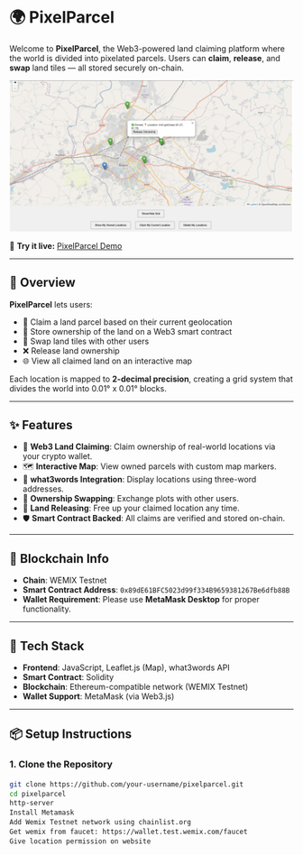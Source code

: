 # 🌍 PixelParcel

Welcome to **PixelParcel**, the Web3-powered land claiming platform where the world is divided into pixelated parcels. Users can **claim**, **release**, and **swap** land tiles — all stored securely on-chain.

![Screenshot](https://raw.githubusercontent.com/himang305/PixelParcel/refs/heads/main/shot.png)

🔗 **Try it live:** [PixelParcel Demo](https://himang305.github.io/PixelParcel/)

---

## 🚀 Overview

**PixelParcel** lets users:
- 🧭 Claim a land parcel based on their current geolocation
- 🔐 Store ownership of the land on a Web3 smart contract
- 🔁 Swap land tiles with other users
- ❌ Release land ownership
- 🌐 View all claimed land on an interactive map

Each location is mapped to **2-decimal precision**, creating a grid system that divides the world into 0.01° x 0.01° blocks.

---

## ✨ Features

- 📍 **Web3 Land Claiming**: Claim ownership of real-world locations via your crypto wallet.
- 🗺️ **Interactive Map**: View owned parcels with custom map markers.
- 💬 **what3words Integration**: Display locations using three-word addresses.
- 🔄 **Ownership Swapping**: Exchange plots with other users.
- 🧹 **Land Releasing**: Free up your claimed location any time.
- 🛡️ **Smart Contract Backed**: All claims are verified and stored on-chain.

---

## 🔗 Blockchain Info

- **Chain**: WEMIX Testnet
- **Smart Contract Address**: `0x89dE61BFC5023d99f334B9659381267Be6dfb88B`
- **Wallet Requirement**: Please use **MetaMask Desktop** for proper functionality.

---

## 🔧 Tech Stack

- **Frontend**: JavaScript, Leaflet.js (Map), what3words API
- **Smart Contract**: Solidity
- **Blockchain**: Ethereum-compatible network (WEMIX Testnet)
- **Wallet Support**: MetaMask (via Web3.js)

---

## 📦 Setup Instructions

### 1. Clone the Repository
```bash
git clone https://github.com/your-username/pixelparcel.git
cd pixelparcel
http-server
Install Metamask
Add Wemix Testnet network using chainlist.org
Get wemix from faucet: https://wallet.test.wemix.com/faucet
Give location permission on website
